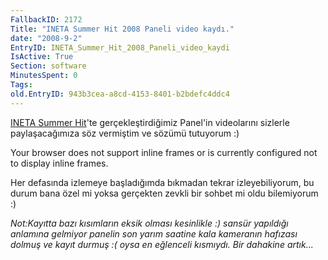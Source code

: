 ```yaml
---
FallbackID: 2172
Title: "INETA Summer Hit 2008 Paneli video kaydı."
date: "2008-9-2"
EntryID: INETA_Summer_Hit_2008_Paneli_video_kaydi
IsActive: True
Section: software
MinutesSpent: 0
Tags: 
old.EntryID: 943b3cea-a8cd-4153-8401-b2bdefc4ddc4
---
```

[INETA Summer
Hit](http://daron.yondem.com/tr/post/7a13b13a-ce73-4ca0-b106-5da96c78a08c)'te
gerçekleştirdiğimiz Panel'in videolarını sizlerle paylaşacağımıza söz
vermiştim ve sözümü tutuyorum :)

Your browser does not support inline frames or is currently configured
not to display inline frames.

Her defasında izlemeye başladığımda bıkmadan tekrar izleyebiliyorum, bu
durum bana özel mi yoksa gerçekten zevkli bir sohbet mi oldu bilemiyorum
:)

*Not:Kayıtta bazı kısımların eksik olması kesinlikle :) sansür yapıldığı
anlamına gelmiyor panelin son yarım saatine kala kameranın hafızası
dolmuş ve kayıt durmuş :( oysa en eğlenceli kısmıydı. Bir dahakine
artık...*


